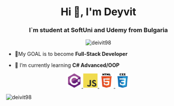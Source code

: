 <h1 align="center">Hi 👋, I'm Deyvit</h1>
<h3 align="center">I`m student at SoftUni and Udemy from Bulgaria</h3>

<p align="center"> <img src="https://komarev.com/ghpvc/?username=deivit98&label=Profile%20views&color=0e75b6&style=flat" alt="deivit98" /> </p>

- 🔭My GOAL is to become **Full-Stack Developer**

- 🌱 I’m currently learning **C# Advanced/OOP**



<p align="center"> <a href="https://www.w3schools.com/cs/" target="_blank" rel="noreferrer"> <img src="https://raw.githubusercontent.com/devicons/devicon/master/icons/csharp/csharp-original.svg" alt="csharp" width="40" height="40"/> </a> <a href="https://developer.mozilla.org/en-US/docs/Web/JavaScript" target="_blank" rel="noreferrer"> <img src="https://raw.githubusercontent.com/devicons/devicon/master/icons/javascript/javascript-original.svg" alt="javascript" width="40" height="40"/> </a> <a href="https://www.w3.org/html/" target="_blank" rel="noreferrer"> <img src="https://raw.githubusercontent.com/devicons/devicon/master/icons/html5/html5-original-wordmark.svg" alt="html5" width="40" height="40"/> </a>  <a href="https://www.w3schools.com/css/" target="_blank" rel="noreferrer"> <img src="https://raw.githubusercontent.com/devicons/devicon/master/icons/css3/css3-original-wordmark.svg" alt="css3" width="40" height="40"/> </a>  </p>

<p><img align="left" src="https://github-readme-stats.vercel.app/api/top-langs?username=deivit98&show_icons=true&locale=en&layout=compact" alt="deivit98" /></p>

